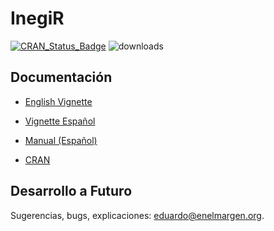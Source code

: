 # InegiR

[![CRAN\_Status\_Badge](http://www.r-pkg.org/badges/version/inegiR)](http://cran.r-project.org/package=inegiR) ![downloads](http://cranlogs.r-pkg.org/badges/grand-total/inegiR)

## Documentación

* [English Vignette](http://www.enelmargen.org/inegiR/vignette_eng.html)

* [Vignette Español](http://www.enelmargen.org/inegiR/vignette_spa.html)

* [Manual (Español)](https://cran.r-project.org/web/packages/inegiR/inegiR.pdf)

* [CRAN](https://cran.r-project.org/web/packages/inegiR/index.html)


## Desarrollo a Futuro
Sugerencias, bugs, explicaciones: eduardo@enelmargen.org.
